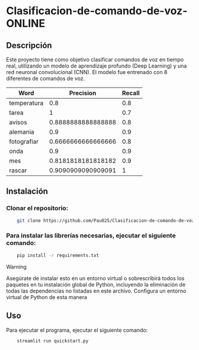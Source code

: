 # Clasificacion-de-comando-de-voz-ONLINE

## Descripción
Este proyecto tiene como objetivo clasificar comandos de voz en tiempo real, utilizando un modelo de aprendizaje profundo (Deep Learning) y una red neuronal convolucional (CNN). El modelo fue entrenado con 8 diferentes de comandos de voz.

| Word        | Precision              | Recall |
|-------------|------------------------|--------|
| temperatura | 0.8                    | 0.8    |
| tarea       | 1                      | 0.7    |
| avisos      | 0.8888888888888888     | 0.8    |
| alemania    | 0.9                    | 0.9    |
| fotografiar | 0.6666666666666666     | 0.8    |
| onda        | 0.9                    | 0.9    |
| mes         | 0.8181818181818182     | 0.9    |
| rascar      | 0.9090909090909091     | 1      |

## Instalación
### Clonar el repositorio:
```bash
    git clone https://github.com/Pau025/Clasificacion-de-comando-de-voz-ONLINE.git
```

### Para instalar las librerías necesarias, ejecutar el siguiente comando:
```bash
    pip install -r requirements.txt
```

> [!WARNING]  
> Asegúrate de instalar esto en un entorno virtual o sobrescribirá todos los paquetes en tu instalación global de Python, incluyendo la eliminación de todas las dependencias no listadas en este archivo. Configura un entorno virtual de Python de esta manera

## Uso
Para ejecutar el programa, ejecutar el siguiente comando:
```bash
    streamlit run quickstart.py
```
